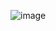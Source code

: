 ![image](https://user-images.githubusercontent.com/55736909/146803812-7b093004-4ae3-4200-b7a5-e1ae09e9eafb.png)
